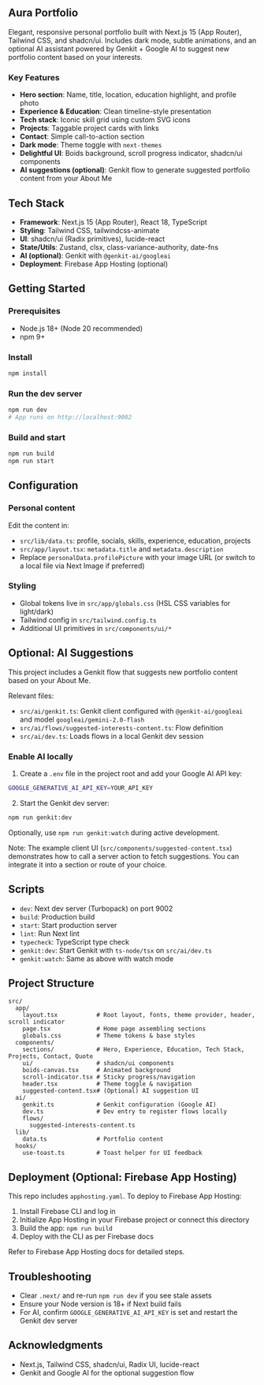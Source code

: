 ## Aura Portfolio

Elegant, responsive personal portfolio built with Next.js 15 (App Router), Tailwind CSS, and shadcn/ui. Includes dark mode, subtle animations, and an optional AI assistant powered by Genkit + Google AI to suggest new portfolio content based on your interests.

### Key Features

- **Hero section**: Name, title, location, education highlight, and profile photo
- **Experience & Education**: Clean timeline-style presentation
- **Tech stack**: Iconic skill grid using custom SVG icons
- **Projects**: Taggable project cards with links
- **Contact**: Simple call-to-action section
- **Dark mode**: Theme toggle with `next-themes`
- **Delightful UI**: Boids background, scroll progress indicator, shadcn/ui components
- **AI suggestions (optional)**: Genkit flow to generate suggested portfolio content from your About Me

## Tech Stack

- **Framework**: Next.js 15 (App Router), React 18, TypeScript
- **Styling**: Tailwind CSS, tailwindcss-animate
- **UI**: shadcn/ui (Radix primitives), lucide-react
- **State/Utils**: Zustand, clsx, class-variance-authority, date-fns
- **AI (optional)**: Genkit with `@genkit-ai/googleai`
- **Deployment**: Firebase App Hosting (optional)

## Getting Started

### Prerequisites

- Node.js 18+ (Node 20 recommended)
- npm 9+

### Install

```bash
npm install
```

### Run the dev server

```bash
npm run dev
# App runs on http://localhost:9002
```

### Build and start

```bash
npm run build
npm run start
```

## Configuration

### Personal content

Edit the content in:

- `src/lib/data.ts`: profile, socials, skills, experience, education, projects
- `src/app/layout.tsx`: `metadata.title` and `metadata.description`
- Replace `personalData.profilePicture` with your image URL (or switch to a local file via Next Image if preferred)

### Styling

- Global tokens live in `src/app/globals.css` (HSL CSS variables for light/dark)
- Tailwind config in `src/tailwind.config.ts`
- Additional UI primitives in `src/components/ui/*`

## Optional: AI Suggestions

This project includes a Genkit flow that suggests new portfolio content based on your About Me.

Relevant files:

- `src/ai/genkit.ts`: Genkit client configured with `@genkit-ai/googleai` and model `googleai/gemini-2.0-flash`
- `src/ai/flows/suggested-interests-content.ts`: Flow definition
- `src/ai/dev.ts`: Loads flows in a local Genkit dev session

### Enable AI locally

1) Create a `.env` file in the project root and add your Google AI API key:

```bash
GOOGLE_GENERATIVE_AI_API_KEY=YOUR_API_KEY
```

2) Start the Genkit dev server:

```bash
npm run genkit:dev
```

Optionally, use `npm run genkit:watch` during active development.

Note: The example client UI (`src/components/suggested-content.tsx`) demonstrates how to call a server action to fetch suggestions. You can integrate it into a section or route of your choice.

## Scripts

- `dev`: Next dev server (Turbopack) on port 9002
- `build`: Production build
- `start`: Start production server
- `lint`: Run Next lint
- `typecheck`: TypeScript type check
- `genkit:dev`: Start Genkit with `ts-node/tsx` on `src/ai/dev.ts`
- `genkit:watch`: Same as above with watch mode

## Project Structure

```
src/
  app/
    layout.tsx           # Root layout, fonts, theme provider, header, scroll indicator
    page.tsx             # Home page assembling sections
    globals.css          # Theme tokens & base styles
  components/
    sections/            # Hero, Experience, Education, Tech Stack, Projects, Contact, Quote
    ui/                  # shadcn/ui components
    boids-canvas.tsx     # Animated background
    scroll-indicator.tsx # Sticky progress/navigation
    header.tsx           # Theme toggle & navigation
    suggested-content.tsx# (Optional) AI suggestion UI
  ai/
    genkit.ts            # Genkit configuration (Google AI)
    dev.ts               # Dev entry to register flows locally
    flows/
      suggested-interests-content.ts
  lib/
    data.ts              # Portfolio content
  hooks/
    use-toast.ts         # Toast helper for UI feedback
```

## Deployment (Optional: Firebase App Hosting)

This repo includes `apphosting.yaml`. To deploy to Firebase App Hosting:

1) Install Firebase CLI and log in
2) Initialize App Hosting in your Firebase project or connect this directory
3) Build the app: `npm run build`
4) Deploy with the CLI as per Firebase docs

Refer to Firebase App Hosting docs for detailed steps.

## Troubleshooting

- Clear `.next/` and re-run `npm run dev` if you see stale assets
- Ensure your Node version is 18+ if Next build fails
- For AI, confirm `GOOGLE_GENERATIVE_AI_API_KEY` is set and restart the Genkit dev server

## Acknowledgments

- Next.js, Tailwind CSS, shadcn/ui, Radix UI, lucide-react
- Genkit and Google AI for the optional suggestion flow

